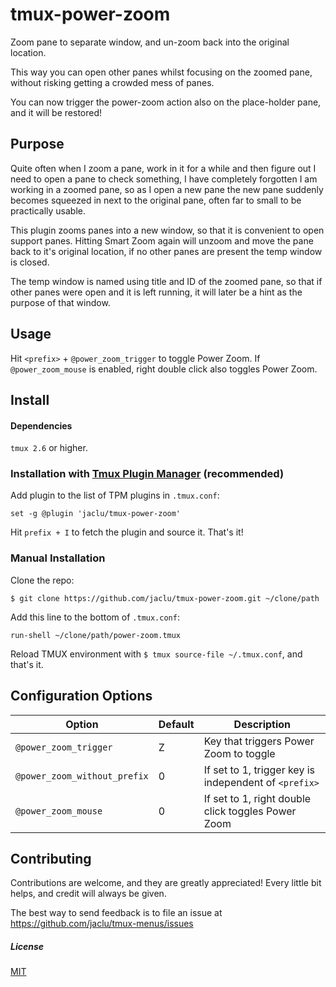 # tmux-power-zoom

Zoom pane to separate window, and un-zoom back into the original location.

This way you can open other panes whilst focusing on the zoomed pane, without risking getting a crowded mess of panes.

You can now trigger the power-zoom action also on the place-holder pane, and it will be restored!

## Purpose

Quite often when I zoom a pane, work in it for a while and then figure out I need to open a pane to check something, I have completely forgotten I am working in a zoomed pane, so as I open a new pane the new pane suddenly becomes squeezed in next to the original pane, often far to small to be practically usable.

This plugin zooms panes into a new window, so that it is convenient to open support panes. Hitting Smart Zoom again will unzoom and move the pane back to it's original location, if no other panes are present the temp window is closed.

The temp window is named using title and ID of the zoomed pane, so that if other panes were open and it is left running, it will later be a hint as the purpose of that window.

## Usage

Hit `<prefix>` + `@power_zoom_trigger` to toggle Power Zoom. If `@power_zoom_mouse` is enabled, right double click also toggles Power Zoom.

## Install

#### Dependencies

`tmux 2.6` or higher.

### Installation with [Tmux Plugin Manager](https://github.com/tmux-plugins/tpm) (recommended)

Add plugin to the list of TPM plugins in `.tmux.conf`:

    set -g @plugin 'jaclu/tmux-power-zoom'

Hit `prefix + I` to fetch the plugin and source it. That's it!

### Manual Installation

Clone the repo:

    $ git clone https://github.com/jaclu/tmux-power-zoom.git ~/clone/path

Add this line to the bottom of `.tmux.conf`:

    run-shell ~/clone/path/power-zoom.tmux

Reload TMUX environment with `$ tmux source-file ~/.tmux.conf`, and that's it.

## Configuration Options

| Option                       | Default | Description                                           |
| ---------------------------- | ------- | ----------------------------------------------------- |
| `@power_zoom_trigger`        | Z       | Key that triggers Power Zoom to toggle                |
| `@power_zoom_without_prefix` | 0       | If set to 1, trigger key is independent of `<prefix>` |
| `@power_zoom_mouse`          | 0       | If set to 1, right double click toggles Power Zoom    |

## Contributing

Contributions are welcome, and they are greatly appreciated! Every little bit helps, and credit will always be given.

The best way to send feedback is to file an issue at https://github.com/jaclu/tmux-menus/issues

##### License

[MIT](LICENSE.md)
